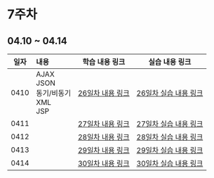 # 7주차

## 04.10 ~ 04.14

|  일자  | 내용                                       |           학습 내용 링크           |          실습 내용 링크           |
|:----:|:-----------------------------------------|:----------------------------:|:---------------------------:|
| 0410 | AJAX<br/>JSON<br/>동기/비동기<br/>XML<br/>JSP<br/> | [26일차 내용 링크](./day26/course) | [26일차 실습 내용 링크](./day26/hw) |
| 0411 |                                          | [27일차 내용 링크](./day27/course) | [27일차 실습 내용 링크](./day27/hw) |
| 0412 |                                          | [28일차 내용 링크](./day28/course) | [28일차 실습 내용 링크](./day28/hw) |
| 0413 |                                          | [29일차 내용 링크](./day29/course) | [29일차 실습 내용 링크](./day29/hw) |
| 0414 |                                          | [30일차 내용 링크](./day30/course) | [30일차 실습 내용 링크](./day30/hw) |